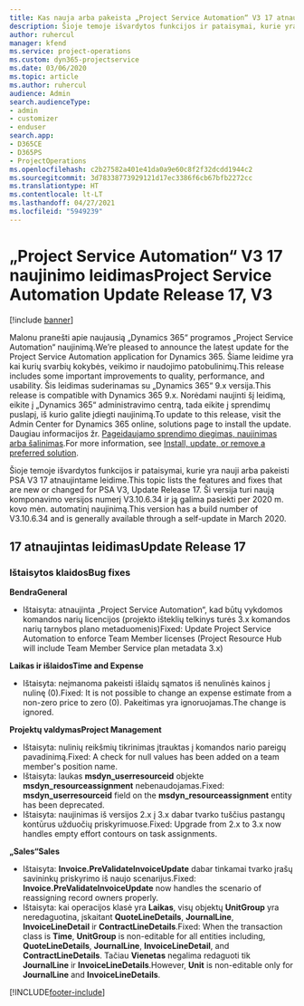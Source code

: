 ```yaml
---
title: Kas nauja arba pakeista „Project Service Automation“ V3 17 atnaujintame leidime
description: Šioje temoje išvardytos funkcijos ir pataisymai, kurie yra pasiekiami „Project Service Automation“ V3 17 atnaujintame leidime.
author: ruhercul
manager: kfend
ms.service: project-operations
ms.custom: dyn365-projectservice
ms.date: 03/06/2020
ms.topic: article
ms.author: ruhercul
audience: Admin
search.audienceType:
- admin
- customizer
- enduser
search.app:
- D365CE
- D365PS
- ProjectOperations
ms.openlocfilehash: c2b27582a401e41da0a9e60c8f2f32dcdd1944c2
ms.sourcegitcommit: 3d78338773929121d17ec3386f6cb67bfb2272cc
ms.translationtype: HT
ms.contentlocale: lt-LT
ms.lasthandoff: 04/27/2021
ms.locfileid: "5949239"
---
```

# <a name="project-service-automation-update-release-17-v3"></a><span data-ttu-id="6e012-103">„Project Service Automation“ V3 17 naujinimo leidimas</span><span class="sxs-lookup"><span data-stu-id="6e012-103">Project Service Automation Update Release 17, V3</span></span>

[!include [banner](../includes/psa-now-project-operations.md)]

<span data-ttu-id="6e012-104">Malonu pranešti apie naujausią „Dynamics 365“ programos „Project Service Automation“ naujinimą.</span><span class="sxs-lookup"><span data-stu-id="6e012-104">We’re pleased to announce the latest update for the Project Service Automation application for Dynamics 365.</span></span> <span data-ttu-id="6e012-105">Šiame leidime yra kai kurių svarbių kokybės, veikimo ir naudojimo patobulinimų.</span><span class="sxs-lookup"><span data-stu-id="6e012-105">This release includes some important improvements to quality, performance, and usability.</span></span>  <span data-ttu-id="6e012-106">Šis leidimas suderinamas su „Dynamics 365“ 9.x versija.</span><span class="sxs-lookup"><span data-stu-id="6e012-106">This release is compatible with Dynamics 365 9.x.</span></span> <span data-ttu-id="6e012-107">Norėdami naujinti šį leidimą, eikite į „Dynamics 365“ administravimo centrą, tada eikite į sprendimų puslapį, iš kurio galite įdiegti naujinimą.</span><span class="sxs-lookup"><span data-stu-id="6e012-107">To update to this release, visit the Admin Center for Dynamics 365 online, solutions page to install the update.</span></span> <span data-ttu-id="6e012-108">Daugiau informacijos žr. [Pageidaujamo sprendimo diegimas, naujinimas arba šalinimas](/power-platform/admin/install-remove-preferred-solution).</span><span class="sxs-lookup"><span data-stu-id="6e012-108">For more information, see [Install, update, or remove a preferred solution](/power-platform/admin/install-remove-preferred-solution).</span></span>

<span data-ttu-id="6e012-109">Šioje temoje išvardytos funkcijos ir pataisymai, kurie yra nauji arba pakeisti PSA V3 17 atnaujintame leidime.</span><span class="sxs-lookup"><span data-stu-id="6e012-109">This topic lists the features and fixes that are new or changed for PSA V3, Update Release 17.</span></span> <span data-ttu-id="6e012-110">Ši versija turi naują komponavimo versijos numerį V3.10.6.34 ir ją galima pasiekti per 2020 m. kovo mėn. automatinį naujinimą.</span><span class="sxs-lookup"><span data-stu-id="6e012-110">This version has a build number of V3.10.6.34 and is generally available through a self-update in March 2020.</span></span>


## <a name="update-release-17"></a><span data-ttu-id="6e012-111">17 atnaujintas leidimas</span><span class="sxs-lookup"><span data-stu-id="6e012-111">Update Release 17</span></span>

### <a name="bug-fixes"></a><span data-ttu-id="6e012-112">Ištaisytos klaidos</span><span class="sxs-lookup"><span data-stu-id="6e012-112">Bug fixes</span></span>

<span data-ttu-id="6e012-113">**Bendra**</span><span class="sxs-lookup"><span data-stu-id="6e012-113">**General**</span></span>

- <span data-ttu-id="6e012-114">Ištaisyta: atnaujinta „Project Service Automation“, kad būtų vykdomos komandos narių licencijos (projekto išteklių telkinys turės 3.x komandos narių tarnybos plano metaduomenis)</span><span class="sxs-lookup"><span data-stu-id="6e012-114">Fixed: Update Project Service Automation to enforce Team Member licenses (Project Resource Hub will include Team Member Service plan metadata 3.x)</span></span>
 
<span data-ttu-id="6e012-115">**Laikas ir išlaidos**</span><span class="sxs-lookup"><span data-stu-id="6e012-115">**Time and Expense**</span></span>

- <span data-ttu-id="6e012-116">Ištaisyta: neįmanoma pakeisti išlaidų sąmatos iš nenulinės kainos į nulinę (0).</span><span class="sxs-lookup"><span data-stu-id="6e012-116">Fixed: It is not possible to change an expense estimate from a non-zero price to zero (0).</span></span> <span data-ttu-id="6e012-117">Pakeitimas yra ignoruojamas.</span><span class="sxs-lookup"><span data-stu-id="6e012-117">The change is ignored.</span></span>

<span data-ttu-id="6e012-118">**Projektų valdymas**</span><span class="sxs-lookup"><span data-stu-id="6e012-118">**Project Management**</span></span>

- <span data-ttu-id="6e012-119">Ištaisyta: nulinių reikšmių tikrinimas įtrauktas į komandos nario pareigų pavadinimą.</span><span class="sxs-lookup"><span data-stu-id="6e012-119">Fixed: A check for null values has been added on a team member's position name.</span></span>
- <span data-ttu-id="6e012-120">Ištaisyta: laukas **msdyn_userresourceid** objekte **msdyn_resourceassignment** nebenaudojamas.</span><span class="sxs-lookup"><span data-stu-id="6e012-120">Fixed: **msdyn_userresourceid** field on the **msdyn_resourceassignment** entity has been deprecated.</span></span>
- <span data-ttu-id="6e012-121">Ištaisyta: naujinimas iš versijos 2.x į 3.x dabar tvarko tuščius pastangų kontūrus užduočių priskyrimuose.</span><span class="sxs-lookup"><span data-stu-id="6e012-121">Fixed: Upgrade from 2.x to 3.x now handles empty effort contours on task assignments.</span></span>

<span data-ttu-id="6e012-122">**„Sales“**</span><span class="sxs-lookup"><span data-stu-id="6e012-122">**Sales**</span></span>

- <span data-ttu-id="6e012-123">Ištaisyta: **Invoice.PreValidateInvoiceUpdate** dabar tinkamai tvarko įrašų savininkų priskyrimo iš naujo scenarijus.</span><span class="sxs-lookup"><span data-stu-id="6e012-123">Fixed: **Invoice.PreValidateInvoiceUpdate** now handles the scenario of reassigning record owners properly.</span></span>
- <span data-ttu-id="6e012-124">Ištaisyta: kai operacijos klasė yra **Laikas**, visų objektų **UnitGroup** yra neredaguotina, įskaitant **QuoteLineDetails**, **JournalLine**, **InvoiceLineDetail** ir **ContractLineDetails**.</span><span class="sxs-lookup"><span data-stu-id="6e012-124">Fixed: When the transaction class is **Time**, **UnitGroup** is non-editable for all entities including, **QuoteLineDetails**, **JournalLine**, **InvoiceLineDetail**, and **ContractLineDetails**.</span></span> <span data-ttu-id="6e012-125">Tačiau **Vienetas** negalima redaguoti tik **JournalLine** ir **InvoiceLineDetails**.</span><span class="sxs-lookup"><span data-stu-id="6e012-125">However, **Unit** is non-editable only for **JournalLine** and **InvoiceLineDetails**.</span></span>




[!INCLUDE[footer-include](../includes/footer-banner.md)]